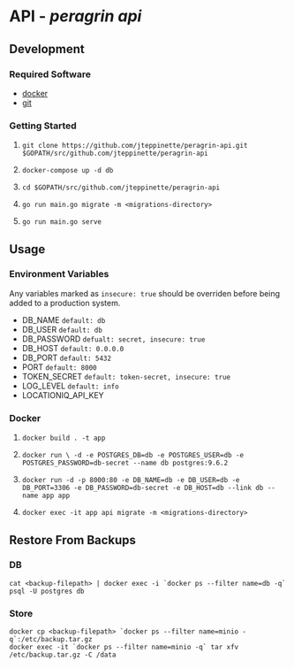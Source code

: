 # API - *peragrin api*

## Development

### Required Software

* [docker](https://docs.docker.com/)
* [git](https://git-scm.com/)

### Getting Started

1. `git clone https://github.com/jteppinette/peragrin-api.git $GOPATH/src/github.com/jteppinette/peragrin-api`

2. `docker-compose up -d db`

3. `cd $GOPATH/src/github.com/jteppinette/peragrin-api`

4. `go run main.go migrate -m <migrations-directory>`

5. `go run main.go serve`

## Usage

### Environment Variables

Any variables marked as `insecure: true` should be overriden before being added to a production system.

* DB_NAME             `default: db`
* DB_USER             `default: db`
* DB_PASSWORD         `defualt: secret, insecure: true`
* DB_HOST             `default: 0.0.0.0`
* DB_PORT             `default: 5432`
* PORT                `default: 8000`
* TOKEN_SECRET        `default: token-secret, insecure: true`
* LOG_LEVEL           `default: info`
* LOCATIONIQ_API_KEY

### Docker

1. `docker build . -t app`

2. `docker run \
      -d
      -e POSTGRES_DB=db
      -e POSTGRES_USER=db
      -e POSTGRES_PASSWORD=db-secret
      --name db
      postgres:9.6.2`

3. `docker run
      -d
      -p 8000:80
      -e DB_NAME=db
      -e DB_USER=db
      -e DB_PORT=3306
      -e DB_PASSWORD=db-secret
      -e DB_HOST=db
      --link db
      --name app
      app`

4. `docker exec -it app api migrate -m <migrations-directory>`

## Restore From Backups

### DB

```
cat <backup-filepath> | docker exec -i `docker ps --filter name=db -q` psql -U postgres db
```

### Store

```
docker cp <backup-filepath> `docker ps --filter name=minio -q`:/etc/backup.tar.gz
docker exec -it `docker ps --filter name=minio -q` tar xfv /etc/backup.tar.gz -C /data
```
